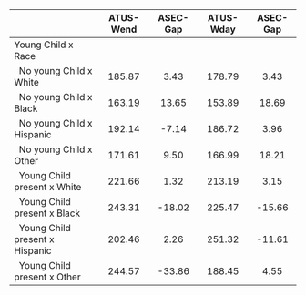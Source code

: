 
|                      |    ATUS-Wend |     ASEC-Gap |    ATUS-Wday |     ASEC-Gap |
| -------------------- | :----------: | :----------: | :----------: | :----------: |
| Young Child x Race   |              |              |              |              |
| &nbsp;&nbsp;No young Child x White |       185.87 |         3.43 |       178.79 |         3.43 |
| &nbsp;&nbsp;No young Child x Black |       163.19 |        13.65 |       153.89 |        18.69 |
| &nbsp;&nbsp;No young Child x Hispanic |       192.14 |        -7.14 |       186.72 |         3.96 |
| &nbsp;&nbsp;No young Child x Other |       171.61 |         9.50 |       166.99 |        18.21 |
| &nbsp;&nbsp;Young Child present x White |       221.66 |         1.32 |       213.19 |         3.15 |
| &nbsp;&nbsp;Young Child present x Black |       243.31 |       -18.02 |       225.47 |       -15.66 |
| &nbsp;&nbsp;Young Child present x Hispanic |       202.46 |         2.26 |       251.32 |       -11.61 |
| &nbsp;&nbsp;Young Child present x Other |       244.57 |       -33.86 |       188.45 |         4.55 |

